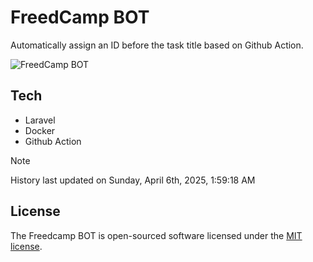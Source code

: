 # FreedCamp BOT

Automatically assign an ID before the task title based on Github Action.

![FreedCamp BOT](https://repository-images.githubusercontent.com/737932867/7d34798b-2680-471c-b089-a78a718d3d6a)

## Tech

- Laravel
- Docker
- Github Action

> [!NOTE]  
> History last updated on Sunday, April 6th, 2025, 1:59:18 AM

## License

The Freedcamp BOT is open-sourced software licensed under the [MIT license](https://opensource.org/licenses/MIT).
